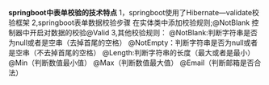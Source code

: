 **springboot中表单校验的技术特点**
    1，springboot使用了Hibernate—validate校验框架
    2,springboot表单数据校验步骤
        在实体类中添加校验规则;@NotBlank
        控制器中开启对数据的校验@Valid
    3,其他校验规则：
        @NotBlank:判断字符串是否为null或者是空串（去掉首尾的空格）
        @NotEmpty：判断字符串是否为null或者是空串（不去掉首尾的空格）
        @Length:判断字符串的长度（最大或者是最小）
        @Min（判断数值最小值）
        @Max（判断数值最大值）
        @Email（判断邮箱是否合法）